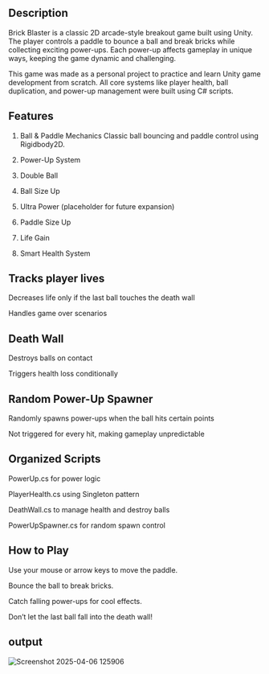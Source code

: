 ## Description
Brick Blaster is a classic 2D arcade-style breakout game built using Unity. The player controls a paddle to bounce a ball and break bricks while collecting exciting power-ups. Each power-up affects gameplay in unique ways, keeping the game dynamic and challenging.

This game was made as a personal project to practice and learn Unity game development from scratch. All core systems like player health, ball duplication, and power-up management were built using C# scripts.

## Features
1. Ball & Paddle Mechanics
Classic ball bouncing and paddle control using Rigidbody2D.

2.  Power-Up System
3.  Double Ball
4. Ball Size Up
5.  Ultra Power (placeholder for future expansion)
6. Paddle Size Up
7. Life Gain
8.  Smart Health System

## Tracks player lives

Decreases life only if the last ball touches the death wall

Handles game over scenarios

## Death Wall

Destroys balls on contact

Triggers health loss conditionally

## Random Power-Up Spawner

Randomly spawns power-ups when the ball hits certain points

Not triggered for every hit, making gameplay unpredictable

## Organized Scripts

PowerUp.cs for power logic

PlayerHealth.cs using Singleton pattern

DeathWall.cs to manage health and destroy balls

PowerUpSpawner.cs for random spawn control

## How to Play
Use your mouse or arrow keys to move the paddle.

Bounce the ball to break bricks.

Catch falling power-ups for cool effects.

Don’t let the last ball fall into the death wall!

## output
![Screenshot 2025-04-06 125906](https://github.com/user-attachments/assets/1a9cef32-a5c2-4027-866c-3e81dc7b6de0)
